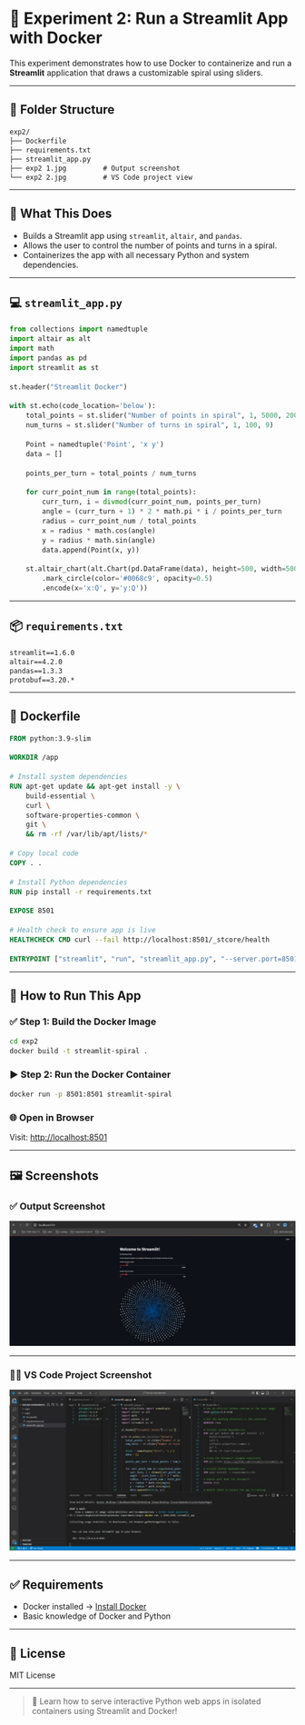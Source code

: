 # 🔹 Experiment 2: Run a Streamlit App with Docker

This experiment demonstrates how to use Docker to containerize and run a **Streamlit** application that draws a customizable spiral using sliders.

---

## 📁 Folder Structure

```
exp2/
├── Dockerfile
├── requirements.txt
├── streamlit_app.py
├── exp2 1.jpg         # Output screenshot
└── exp2 2.jpg         # VS Code project view
```

---

## 🧠 What This Does

- Builds a Streamlit app using `streamlit`, `altair`, and `pandas`.
- Allows the user to control the number of points and turns in a spiral.
- Containerizes the app with all necessary Python and system dependencies.

---

## 💻 `streamlit_app.py`

```python
from collections import namedtuple
import altair as alt
import math
import pandas as pd
import streamlit as st

st.header("Streamlit Docker")

with st.echo(code_location='below'):
    total_points = st.slider("Number of points in spiral", 1, 5000, 2000)
    num_turns = st.slider("Number of turns in spiral", 1, 100, 9)

    Point = namedtuple('Point', 'x y')
    data = []

    points_per_turn = total_points / num_turns

    for curr_point_num in range(total_points):
        curr_turn, i = divmod(curr_point_num, points_per_turn)
        angle = (curr_turn + 1) * 2 * math.pi * i / points_per_turn
        radius = curr_point_num / total_points
        x = radius * math.cos(angle)
        y = radius * math.sin(angle)
        data.append(Point(x, y))

    st.altair_chart(alt.Chart(pd.DataFrame(data), height=500, width=500)
        .mark_circle(color='#0068c9', opacity=0.5)
        .encode(x='x:Q', y='y:Q'))
```

---

## 📦 `requirements.txt`

```
streamlit==1.6.0
altair==4.2.0
pandas==1.3.3
protobuf==3.20.*
```

---

## 🐳 Dockerfile

```dockerfile
FROM python:3.9-slim

WORKDIR /app

# Install system dependencies
RUN apt-get update && apt-get install -y \
    build-essential \
    curl \
    software-properties-common \
    git \
    && rm -rf /var/lib/apt/lists/*

# Copy local code
COPY . .

# Install Python dependencies
RUN pip install -r requirements.txt

EXPOSE 8501

# Health check to ensure app is live
HEALTHCHECK CMD curl --fail http://localhost:8501/_stcore/health

ENTRYPOINT ["streamlit", "run", "streamlit_app.py", "--server.port=8501", "--server.address=0.0.0.0"]
```

---

## 🚀 How to Run This App

### ✅ Step 1: Build the Docker Image

```bash
cd exp2
docker build -t streamlit-spiral .
```

### ▶️ Step 2: Run the Docker Container

```bash
docker run -p 8501:8501 streamlit-spiral
```

### 🌐 Open in Browser

Visit: [http://localhost:8501](http://localhost:8501)

---

## 🖼️ Screenshots

### ✅ Output Screenshot

![Working Streamlit App](exp2%201.jpg)

---

### 👨‍💻 VS Code Project Screenshot

![VS Code View](exp2%202.jpg)

---

## ✅ Requirements

- Docker installed → [Install Docker](https://docs.docker.com/get-docker/)
- Basic knowledge of Docker and Python

---

## 📢 License

MIT License

---

> 🌟 Learn how to serve interactive Python web apps in isolated containers using Streamlit and Docker!
```
